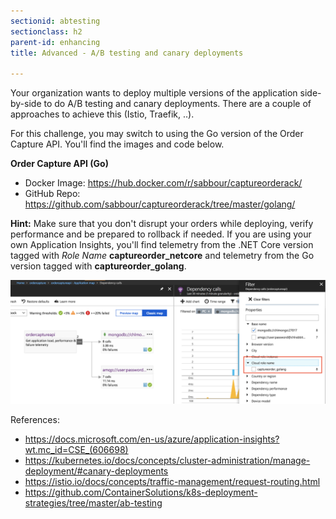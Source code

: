 ```yaml
---
sectionid: abtesting
sectionclass: h2
parent-id: enhancing
title: Advanced - A/B testing and canary deployments

---
```


Your organization wants to deploy multiple versions of the application side-by-side to do A/B testing and canary deployments. There are a couple of approaches to achieve this (Istio, Traefik, ..).

For this challenge, you may switch to using the Go version of the Order Capture API. You'll find the images and code below.

**Order Capture API (Go)**
- Docker Image: <https://hub.docker.com/r/sabbour/captureorderack/>
- GitHub Repo: <https://github.com/sabbour/captureorderack/tree/master/golang/>

**Hint:** Make sure that you don't disrupt your orders while deploying, verify performance and be prepared to rollback if needed. If you are using your own Application Insights, you'll find telemetry from the .NET Core version tagged with _Role Name_ **captureorder_netcore** and telemetry from the Go version tagged with **captureorder_golang**.

![](media/rolenametag.png)

 
References:
- <https://docs.microsoft.com/en-us/azure/application-insights?wt.mc_id=CSE_(606698)>
- <https://kubernetes.io/docs/concepts/cluster-administration/manage-deployment/#canary-deployments>
- <https://istio.io/docs/concepts/traffic-management/request-routing.html>
- <https://github.com/ContainerSolutions/k8s-deployment-strategies/tree/master/ab-testing>